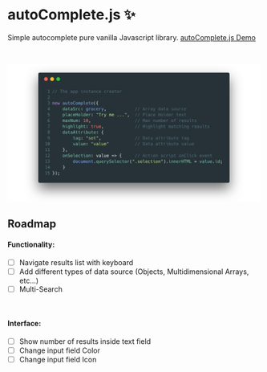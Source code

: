 # autoComplete.js :sparkles:
Simple autocomplete pure vanilla Javascript library. [autoComplete.js Demo](https://www.tarekraafat.com/dev/projects/autoComplete/)

<br>

![autoComplete.js Initialization](./README/img/autoComplete.js.png "autoComplete.js Initialization")

## Roadmap

#### Functionality:
- [ ] Navigate results list with keyboard
- [ ] Add different types of data source (Objects, Multidimensional Arrays, etc...)
- [ ] Multi-Search

<br>

#### Interface:
- [ ] Show number of results inside text field
- [ ] Change input field Color
- [ ] Change input field Icon
